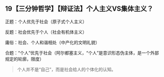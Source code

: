 ## 19【三分钟哲学】【辩证法】个人主义VS集体主义？

正题：个人优先于社会（原子式个人主义）

反题：社会优先于个人（社会有机体主义）

庸俗：社会、个人和谐相处（中产化的文明礼貌）

合题：“个人”优先于社会（阿尔都塞主义，“个人”是意识形态伪主体，是一个外部规定的轮廓，限度）

> 个人并不是“自己”，而是社会给人的个体化的认知。
